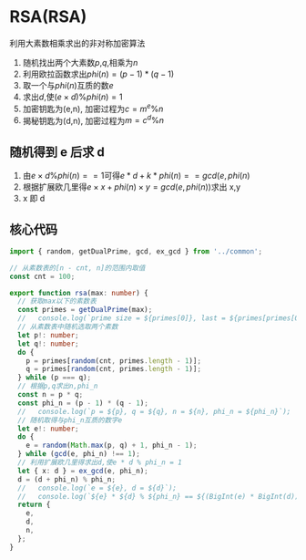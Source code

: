 # RSA(RSA)

利用大素数相乘求出的非对称加密算法

1. 随机找出两个大素数$p$,$q$,相乘为$n$
1. 利用欧拉函数求出$phi(n) = (p - 1) * (q - 1)$
1. 取一个与$phi(n)$互质的数$e$
1. 求出$d$,使$(e \times d) \% phi(n) = 1$
1. 加密钥匙为(e,n), 加密过程为$c = m^e \% n$
1. 揭秘钥匙为(d,n), 加密过程为$m = c^d \% n$

## 随机得到 e 后求 d

1. 由$e \times d \% phi(n) == 1$可得$e * d + k * phi(n) == gcd(e, phi(n)$
1. 根据扩展欧几里得$e \times x + phi(n) \times y = gcd(e, phi(n))$求出 x,y
1. x 即 d

## 核心代码

```ts
import { random, getDualPrime, gcd, ex_gcd } from '../common';

// 从素数表的[n - cnt, n]的范围内取值
const cnt = 100;

export function rsa(max: number) {
  // 获取max以下的素数表
  const primes = getDualPrime(max);
  //   console.log(`prime size = ${primes[0]}, last = ${primes[primes[0]]}`);
  // 从素数表中随机选取两个素数
  let p!: number;
  let q!: number;
  do {
    p = primes[random(cnt, primes.length - 1)];
    q = primes[random(cnt, primes.length - 1)];
  } while (p === q);
  // 根据p,q求出n,phi_n
  const n = p * q;
  const phi_n = (p - 1) * (q - 1);
  //   console.log(`p = ${p}, q = ${q}, n = ${n}, phi_n = ${phi_n}`);
  // 随机取得与phi_n互质的数字e
  let e!: number;
  do {
    e = random(Math.max(p, q) + 1, phi_n - 1);
  } while (gcd(e, phi_n) !== 1);
  // 利用扩展欧几里得求出d,使e * d % phi_n = 1
  let { x: d } = ex_gcd(e, phi_n);
  d = (d + phi_n) % phi_n;
  //   console.log(`e = ${e}, d = ${d}`);
  //   console.log(`${e} * ${d} % ${phi_n} == ${(BigInt(e) * BigInt(d)) % BigInt(phi_n)}`);
  return {
    e,
    d,
    n,
  };
}
```

